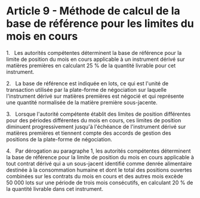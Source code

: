 # Article 9 - Méthode de calcul de la base de référence pour les limites du mois en cours


1.   Les autorités compétentes déterminent la base de référence pour la limite de position du mois en cours applicable à un instrument dérivé sur matières premières en calculant 25 % de la quantité livrable pour cet instrument.

2.   La base de référence est indiquée en lots, ce qui est l'unité de transaction utilisée par la plate-forme de négociation sur laquelle l'instrument dérivé sur matières premières est négocié et qui représente une quantité normalisée de la matière première sous-jacente.

3.   Lorsque l'autorité compétente établit des limites de position différentes pour des périodes différentes du mois en cours, ces limites de position diminuent progressivement jusqu'à l'échéance de l'instrument dérivé sur matières premières et tiennent compte des accords de gestion des positions de la plate-forme de négociation.

4.   Par dérogation au paragraphe 1, les autorités compétentes déterminent la base de référence pour la limite de position du mois en cours applicable à tout contrat dérivé qui a un sous-jacent identifié comme denrée alimentaire destinée à la consommation humaine et dont le total des positions ouvertes combinées sur les contrats du mois en cours et des autres mois excède 50 000 lots sur une période de trois mois consécutifs, en calculant 20 % de la quantité livrable dans cet instrument.
